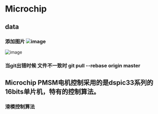 # Microchip
## data
### 添加图片  ![image](https://github.com/ButBueatiful/dotvim/raw/master/screenshots/vim-screenshot.jpg)
![image](https://github.com/wushulu/Microchip/blob/master/%E5%9B%BE%E7%89%87/MCLV-2.png)


###  当git出错时候 文件不一致时  git pull --rebase origin master
## Microchip PMSM电机控制采用的是dspic33系列的16bits单片机，特有的控制算法。

### 滑模控制算法
